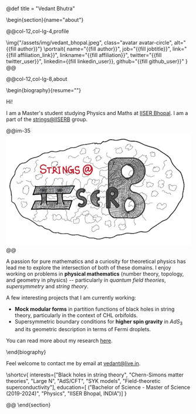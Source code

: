 @def title = "Vedant Bhutra"

<!-- -----------------
     BIOGRAPHY SECTION
     ----------------- -->

\begin{section}{name="about"}

<!-- LEFT COLUMN -->

@@col-12,col-lg-4,profile

\img{"/assets/img/vedant_bhopal.jpeg", class="avatar avatar-circle", alt="{{fill author}}"}
\portrait{
  name="{{fill author}}",
  job="{{fill jobtitle}}",
  link="{{fill affiliation_link}}",
  linkname="{{fill affiliation}}",
  twitter="{{fill twitter_user}}",
  linkedin={{fill linkedin_user}},
  github="{{fill github_user}}"
}
@@ <!-- end of column -->

<!-- RIGHT COLUMN -->
@@col-12,col-lg-8,about

\begin{biography}{resume=""}

Hi! 

I am a Master's student studying Physics and Maths at [IISER Bhopal](https://iiserb.ac.in). I am a part of the [strings@IISERB](https://sites.google.com/iiserb.ac.in/iiserbstrings/home?authuser=0) group.

@@im-35
![](/assets/img/strings.png)
@@

A passion for pure mathematics and a curiosity for theoretical physics has lead me to explore the intersection of both of these domains. I enjoy working on problems in **physical mathematics** (number theory, topology, and geometry in physics) -- particularly in _quantum field theories_, _supersymmetry_ and _string theory_.

A few interesting projects that I am currently working:
- **Mock modular forms** in partition functions of black holes in string theory, particularly in the context of CHL orbifolds.
- Supersymmetric boundary conditions for **higher spin gravity** in $AdS_3$ and its geometric description in terms of Fermi droplets.

You can read more about my research [here](https://vedant-bhutra.github.io/research).

\end{biography}

Feel welcome to contact me by email at [vedant@live.in](mailto:vedant@live.in).

\shortcv{
  interests=["Black holes in string theory", "Chern-Simons matter theories", "Large N", "AdS/CFT", "SYK models", "Field-theoretic superconductivity"],
  education=[
    ("Bachelor of Science - Master of Science (2019-2024)", "Physics", "IISER Bhopal, INDIA")]
}

@@ <!-- end of column -->
\end{section}

<!-- --------------
     SKILLS SECTION
     -------------- -->

<!-- \begin{section}{name="skills", class="wg-featurette", rowclass="featurette"}

\sectionheading{"Skills", class="col-md-12"}

\skill{"Julia", "90%", img="/assets/img/julia-dots.svg"}
\skill{"Machine Learning", "100%", fa="chart-line"}
\skill{"Photography", "10%", fa="camera-retro"}

\end{section} -->


<!-- ------------------
     EXPERIENCE SECTION
     ------------------ -->

<!-- \begin{section}{name="experience"}

\sectionheading{"Experience", class="col-12 col-lg-4"}

@@col-12,col-lg-8

\experience{
  title="CEO",
  company="GenCoin",
  descr="""
    Responsibilities include:
    * Analysing
    * Modelling
    * Deploying
    """,
  from="Jan 2017",
  to="Present",
  location="California",
  active=true
  }
\experience{
  title="Professor",
  company="University X",
  from="Jan 2016",
  to="Dec 2016",
  last=true,
  location="California",
  descr="Taught electronic engineering and researched semiconductor physics."
  }

@@

\end{section} -->

<!-- -----------------------
     ACCOMPLISHMENTS SECTION
     ----------------------- -->

<!-- \begin{section}{name="accomplishments"}

\sectionheading{"Accomplish­ments", class="col-12 col-lg-4"}

@@col-12,col-lg-8

\certificate{
  title="Neural Networks and Deep Learning",
  meta="Coursera",
  metalink="https://www.coursera.org",
  date="Oct 2018",
  certlink="https://www.coursera.org"
  }
\certificate{
  title="Blockchain Fundamentals",
  descr="Formulated informed **blockchain** models, hypotheses, and use cases.",
  meta="Coursera",
  metalink="https://www.edx.org",
  date="Mar 2018",
  certlink="https://www.edx.org"
  }
\certificate{
  title="Object-Oriented Programming in R: S3 and R6 Course",
  meta="DataCamp",
  metalink="https://www.datacamp.com",
  date="Jul 2017 – Dec 2017",
  certlink="https://www.datacamp.com"
}

@@

\end{section} -->

<!-- --------------------
     RECENT POSTS SECTION
     -------------------- -->

<!-- \begin{section}{name="posts", class="wg-pages"}

\sectionheading{"Recent Posts", class="col-12 col-lg-4"}

@@col-12,col-lg-8

{{recentposts 3}}

@@

\end{section} -->